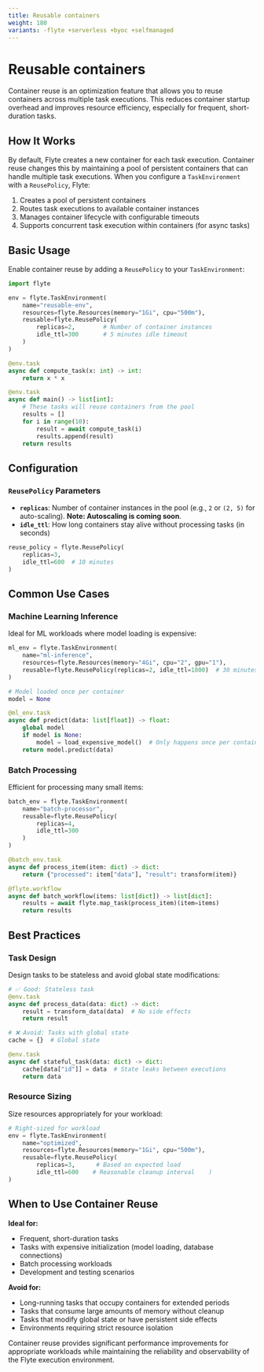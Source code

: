 ```yaml
---
title: Reusable containers
weight: 180
variants: -flyte +serverless +byoc +selfmanaged
---
```


# Reusable containers

Container reuse is an optimization feature that allows you to reuse containers across multiple task executions. This reduces container startup overhead and improves resource efficiency, especially for frequent, short-duration tasks.

## How It Works

By default, Flyte creates a new container for each task execution. Container reuse changes this by maintaining a pool of persistent containers that can handle multiple task executions. When you configure a `TaskEnvironment` with a `ReusePolicy`, Flyte:

1. Creates a pool of persistent containers
2. Routes task executions to available container instances
3. Manages container lifecycle with configurable timeouts
4. Supports concurrent task execution within containers (for async tasks)

## Basic Usage

Enable container reuse by adding a `ReusePolicy` to your `TaskEnvironment`:

```python
import flyte

env = flyte.TaskEnvironment(
    name="reusable-env",
    resources=flyte.Resources(memory="1Gi", cpu="500m"),
    reusable=flyte.ReusePolicy(
        replicas=2,        # Number of container instances
        idle_ttl=300       # 5 minutes idle timeout
    )
)

@env.task
async def compute_task(x: int) -> int:
    return x * x

@env.task
async def main() -> list[int]:
    # These tasks will reuse containers from the pool
    results = []
    for i in range(10):
        result = await compute_task(i)
        results.append(result)
    return results
```

## Configuration

### `ReusePolicy` Parameters

- **`replicas`**: Number of container instances in the pool (e.g., `2` or `(2, 5)` for auto-scaling).
  **Note: Autoscaling is coming soon**.
- **`idle_ttl`**: How long containers stay alive without processing tasks (in seconds)

```python
reuse_policy = flyte.ReusePolicy(
    replicas=3,
    idle_ttl=600  # 10 minutes
)
```

## Common Use Cases

### Machine Learning Inference

Ideal for ML workloads where model loading is expensive:
<!-- TODO:
Referring to  the section in the code below

```
# Model loaded once per container
model = None
```
Ketan Umare
this should have an asyncio lock. Better to use alru_cache
-->

```python
ml_env = flyte.TaskEnvironment(
    name="ml-inference",
    resources=flyte.Resources(memory="4Gi", cpu="2", gpu="1"),
    reusable=flyte.ReusePolicy(replicas=2, idle_ttl=1800)  # 30 minutes
)

# Model loaded once per container
model = None

@ml_env.task
async def predict(data: list[float]) -> float:
    global model
    if model is None:
        model = load_expensive_model()  # Only happens once per container
    return model.predict(data)
```

### Batch Processing

Efficient for processing many small items:

```python
batch_env = flyte.TaskEnvironment(
    name="batch-processor",
    reusable=flyte.ReusePolicy(
        replicas=4,
        idle_ttl=300
    )
)

@batch_env.task
async def process_item(item: dict) -> dict:
    return {"processed": item["data"], "result": transform(item)}

@flyte.workflow
async def batch_workflow(items: list[dict]) -> list[dict]:
    results = await flyte.map_task(process_item)(item=items)
    return results
```

## Best Practices

### Task Design

Design tasks to be stateless and avoid global state modifications:

```python
# ✅ Good: Stateless task
@env.task
async def process_data(data: dict) -> dict:
    result = transform_data(data)  # No side effects
    return result

# ❌ Avoid: Tasks with global state
cache = {}  # Global state

@env.task
async def stateful_task(data: dict) -> dict:
    cache[data["id"]] = data  # State leaks between executions
    return data
```

### Resource Sizing

Size resources appropriately for your workload:

```python
# Right-sized for workload
env = flyte.TaskEnvironment(
    name="optimized",
    resources=flyte.Resources(memory="1Gi", cpu="500m"),
    reusable=flyte.ReusePolicy(
        replicas=3,      # Based on expected load
        idle_ttl=600    # Reasonable cleanup interval    )
)
```

## When to Use Container Reuse

**Ideal for:**
- Frequent, short-duration tasks
- Tasks with expensive initialization (model loading, database connections)
- Batch processing workloads
- Development and testing scenarios

**Avoid for:**
- Long-running tasks that occupy containers for extended periods
- Tasks that consume large amounts of memory without cleanup
- Tasks that modify global state or have persistent side effects
- Environments requiring strict resource isolation

Container reuse provides significant performance improvements for appropriate workloads while maintaining the reliability and observability of the Flyte execution environment.